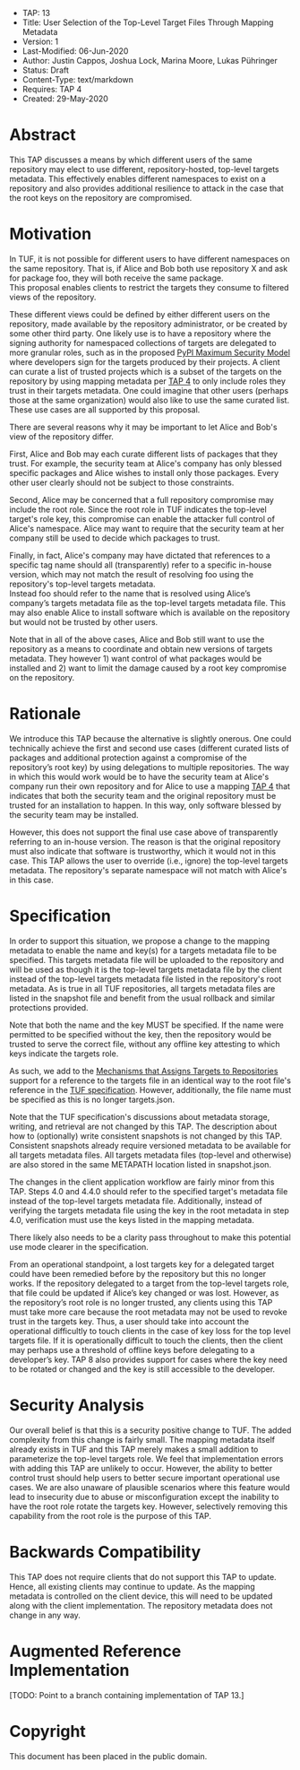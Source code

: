 * TAP: 13
* Title: User Selection of the Top-Level Target Files Through Mapping Metadata
* Version: 1
* Last-Modified: 06-Jun-2020
* Author: Justin Cappos, Joshua Lock, Marina Moore, Lukas Pühringer
* Status: Draft
* Content-Type: text/markdown
* Requires: TAP 4
* Created: 29-May-2020

# Abstract

This TAP discusses a means by which different users of the same repository
may elect to use different, repository-hosted, top-level targets metadata.  This effectively
enables different namespaces to exist on a repository and also provides
additional resilience to attack in the case that the root keys on the 
repository are compromised.



# Motivation


In TUF, it is not possible for different users to have different namespaces on
the same repository.  That is, if Alice and Bob both use repository X and ask
for package foo, they will both receive the same package.  
This proposal enables clients to restrict the targets they consume to 
filtered views of the repository.  

These different views could be defined by either different users on the
repository, made available by the repository administrator, or be created by
some other third party.  One likely use is to have a repository where the signing
authority for namespaced collections of targets are delegated to more granular
roles, such as in the proposed [PyPI Maximum Security Model](https://www.python.org/dev/peps/pep-0480/) where developers
sign for the targets produced by their projects. A client can curate a list of
trusted projects which is a subset of the targets on the repository by using
mapping metadata per [TAP 4](tap4.md) to only include roles they trust in their 
targets metadata.  One could imagine that other users (perhaps those at the 
same organization) would also like to use the same curated list.  These use 
cases are all supported by this proposal.

There are several reasons why it may be important to let Alice and Bob's view of 
the repository differ.  

First, Alice and Bob may each curate different lists of packages that they 
trust.  For example, the security team at Alice's company has only blessed
specific packages and Alice wishes to install only those packages.  Every other
user clearly should not be subject to those constraints.

Second, Alice may be concerned that a full repository compromise may include
the root role.  Since the root role in TUF indicates the top-level target's
role key, this compromise can enable the attacker full control of Alice's 
namespace.  Alice may want to require that the security team at her company
still be used to decide which packages to trust.  

Finally, in fact, Alice's company may have dictated that references to a
specific tag name should all (transparently) refer to a specific in-house
version, which may not match the result of 
resolving foo using the repository's top-level targets metadata.  
Instead foo should refer to the name that is resolved using Alice’s 
company’s targets metadata file as the top-level targets metadata file. This may 
also enable Alice to install software which is available on the repository 
but would not be trusted by other users.

Note that in all of the above cases, Alice and Bob still want to use the 
repository as a means to coordinate and obtain new versions of targets 
metadata.  They however 1) want control of what packages would be installed
and 2) want to limit the damage caused by a root key compromise on the
repository.

# Rationale

We introduce this TAP because the alternative is slightly onerous.  One could
technically achieve the first and second use cases (different curated lists of
packages and additional protection against a compromise of the repository’s
root key) by using delegations to multiple repositories.  The way in which this 
would work would be to have the security team at Alice's company run their 
own repository and for Alice to use a mapping [TAP 4](tap4.md) that indicates 
that both the security team and the original repository must be trusted for an 
installation to happen.  In this way, only software blessed by the security team 
may be installed.

However, this does not support the final use case above of transparently 
referring to an in-house version.  The reason is that
the original repository must also indicate that software is trustworthy, which it
would not in this case.  This TAP allows the user to override (i.e., ignore) the 
top-level targets metadata.  The repository's separate namespace will not
match with Alice's in this case.

# Specification

In order to support this situation, we propose a change to the mapping 
metadata to enable the name and key(s) for a targets metadata file to be specified.
This targets metadata file will be uploaded to the repository and will be used as though
it is the top-level targets metadata file by the  client instead of the top-level targets 
metadata file listed in the repository's root metadata.  As is true in all TUF repositories, 
all targets metadata files are listed in the snapshot file and benefit from the usual 
rollback and similar protections provided.

Note that both the name and the key MUST be specified.  If the name
were permitted to be specified without the key, then the repository
would be trusted to serve the correct file, without any offline key attesting 
to which keys indicate the targets role.

As such, we add to the [Mechanisms that Assigns Targets to Repositories](https://github.com/theupdateframework/taps/blob/master/tap4.md#mechanism-that-assigns-targets-to-repositories)
support for a reference to the targets file in an identical way to the
root file's reference in the [TUF specification](https://github.com/theupdateframework/specification/blob/master/tuf-spec.md#4-document-formats).
However, additionally, the file name must be specified as this is no longer
targets.json.

Note that the TUF specification's discussions about metadata storage, writing,
and retrieval are not changed by this TAP.  The description about how to 
(optionally) write consistent snapshots is not changed by this TAP.  Consistent
snapshots already require versioned metadata to be available for all targets metadata 
files.  All targets metadata files (top-level and otherwise) are also stored in the 
same METAPATH location listed in snapshot.json.

The changes in the client application workflow are fairly minor from this
TAP.  Steps 4.0 and 4.4.0 should refer to the specified target's metadata file instead 
of the top-level targets metadata file.  Additionally, instead of verifying the targets metadata
file using the key in the root metadata in step 4.0, verification must use the 
keys listed in the mapping metadata.

There likely also needs to be a clarity pass throughout to make this potential
use mode clearer in the specification.

From an operational standpoint, a lost targets key for a delegated target could have been 
remedied before by the repository but this no longer works.  If the repository delegated to 
a target from the top-level targets role, that file could be updated if Alice’s key changed or 
was lost.  However, as the repository’s root role is no longer trusted, any clients using this
TAP must take more care because the root metadata may not be used to revoke trust in 
the targets key.  Thus, a user should take into account the operational difficultly to touch 
clients in the case of key loss for the top level targets file.  If it is operationally difficult to
touch the clients, then the client may perhaps use a threshold of offline keys before delegating to 
a developer’s key.  TAP 8 also provides support for cases where the key need to be rotated
or changed and the key is still accessible to the developer.


# Security Analysis

Our overall belief is that this is a security positive change to TUF.
The added complexity from this change is fairly small.  The mapping metadata 
itself already exists in TUF and this TAP merely makes a small addition to 
parameterize the top-level targets role.  We feel that implementation errors 
with adding this TAP are unlikely to occur.  However, the ability to better 
control trust should help users to better secure important operational use 
cases.  We are also unaware of plausible scenarios where this feature would
lead to insecurity due to abuse or misconfiguration except the inability to
have the root role rotate the targets key.  However, selectively removing this
capability from the root role is the purpose of this TAP.

# Backwards Compatibility

This TAP does not require clients that do not support this TAP to update.  
Hence, all existing clients may continue to update.  As the mapping metadata
is controlled on the client device, this will need to be updated along with the
client implementation.  The repository metadata does not change in any way.

# Augmented Reference Implementation

[TODO: Point to a branch containing implementation of TAP 13.]

# Copyright

This document has been placed in the public domain.
